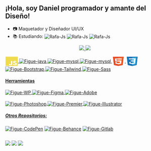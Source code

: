 ## ¡Hola, soy Daniel programador y amante del Diseño!
- 📷 Maquetador y Diseñador UI/UX
- 📚 Estudiando:  <img align="center" alt="Rafa-Js" height="25" width="70" src="https://img.shields.io/badge/React-20232A?style=for-the-badge&logo=react&logoColor=61DAFB"> <img align="center" alt="Rafa-Js" height="25" width="70" src="https://img.shields.io/badge/PHP-777BB4?style=for-the-badge&logo=php&logoColor=white"> <img align="center" alt="Rafa-Js" height="25" width="85" src="https://camo.githubusercontent.com/773cfd323f61dbc7301a98e28c69fbd0f27f491272f4acf48106936ca1d14c47/68747470733a2f2f696d672e736869656c64732e696f2f7374617469632f76313f7374796c653d666f722d7468652d6261646765266d6573736167653d5479706553637269707426636f6c6f723d333137384336266c6f676f3d54797065536372697074266c6f676f436f6c6f723d464646464646266c6162656c3d">

<div align="center">
  <a href="https://github.com/MCFigue">
  <img height="180em" src="https://github-readme-stats.vercel.app/api?username=MCFigue&show_icons=true&theme=dracula&include_all_commits=true&count_private=true"/>
  <img height="180em" src="https://github-readme-stats.vercel.app/api/top-langs/?username=MCFigue&layout=compact&langs_count=7&theme=dracula"/>
</div>
<div style="display: inline_block"><br>
  <img align="center" title="Javascript" alt="Figue-Js" height="30" width="40" src="https://raw.githubusercontent.com/devicons/devicon/master/icons/javascript/javascript-plain.svg">
   <img align="center" title="Java" alt="Figue-java" height="30" width="40" src="https://cdn.jsdelivr.net/gh/devicons/devicon/icons/java/java-original.svg" />
  <img align="center" title="MySql" alt="Figue-mysql" height="30" width="40"  src="https://cdn.jsdelivr.net/gh/devicons/devicon/icons/mysql/mysql-original.svg" />
  <img align="center" title="MySql" alt="Figue-mysql" height="30" width="40" src="https://cdn.jsdelivr.net/gh/devicons/devicon/icons/git/git-plain.svg" /> 
  <img align="center" title="HTML" alt="Figue-HTML" height="30" width="40" src="https://raw.githubusercontent.com/devicons/devicon/master/icons/html5/html5-original.svg">
  <img align="center" title="CSS"  alt="Figue-CSS" height="30" width="40" src="https://raw.githubusercontent.com/devicons/devicon/master/icons/css3/css3-original.svg">
  <img align="center" title="Bootstrap" alt="Figue-Bootstrap" height="40" width="30"  src="https://cdn.jsdelivr.net/gh/devicons/devicon/icons/bootstrap/bootstrap-original.svg" />
  <img align="center" title="Tailwind CSS" alt="Figue-Tailwind" height="30" width="40" src="https://cdn.jsdelivr.net/gh/devicons/devicon/icons/tailwindcss/tailwindcss-plain.svg" />
  <img align="center" alt="Figue-Sass" height="30" width="40" src="https://cdn.jsdelivr.net/gh/devicons/devicon/icons/sass/sass-original.svg" />
<div>
  <h4>Herramientas</h4>
  <div>
      <img align="center" alt="Figue-WP" height="30" width="30" src="https://upload.wikimedia.org/wikipedia/commons/thumb/9/98/WordPress_blue_logo.svg/1200px-WordPress_blue_logo.svg.png" />
     <img align="center" alt="Figue-Figma" height="30" width="40" src="https://cdn.jsdelivr.net/gh/devicons/devicon/icons/figma/figma-original.svg" />
      <img align="center" alt="Figue-Adobe" height="35" width="35" src="https://helpx.adobe.com/content/dam/help/en/xd/get-started/jcr_content/main-pars/step_with_text/step-with-text-pars/imageandtext/imageandtextimage/XD.png" />


  </div>
  
  </br>
  <img align="center" alt="Figue-Photoshop" height="17" width="88" src="https://aleen42.github.io/badges/src/photoshop.svg" />
  <img align="center" alt="Figue-Premier" height="17" width="88" src="https://aleen42.github.io/badges/src/premiere.svg" />
  <img align="center" alt="Figue-Illustrator" height="17" width="88" src="https://aleen42.github.io/badges/src/illustrator.svg" />


  </di>
  <div>
    <h5>Otros Repositorios:</h5>
    <a href="https://codepen.io/mcfigue"><img align="center" alt="Figue-CodePen" height="30" target="_blank" width="40"  src="https://cdn.jsdelivr.net/gh/devicons/devicon/icons/codepen/codepen-plain.svg" /></a>
    <a href="https://www.behance.net/danielfigue"><img align="center" alt="Figue-Behance" height="30" target="_blank" width="50"  src="https://1000marcas.net/wp-content/uploads/2021/02/Behance-Logo.png" /></a>
     <a href="https://gitlab.com/MCFigue"><img align="center" alt="Figue-Gitlab" height="30" target="_blank" width="30"  src="https://api.cloudron.io/api/v1/apps/com.gitlab.cloudronapp/versions/1.68.3/icon" /></a>
  </div>
</div>
  
  ##
 
<div> 
  <a href = "https://msng.link/o/?@Figueroa_Daniel=tg"><img src="https://img.shields.io/badge/Telegram-2CA5E0?style=for-the-badge&logo=telegram&logoColor=white" target="_blank"></a>
  <a href = "mailto:danielfigueroamillan2@gmail.com"><img src="https://img.shields.io/badge/Gmail-D14836?style=for-the-badge&logo=gmail&logoColor=white" target="_blank"></a>
  <a href="https://www.linkedin.com/in/daniel-figueroa-millan-02693419b" target="_blank"><img src="https://img.shields.io/badge/-LinkedIn-%230077B5?style=for-the-badge&logo=linkedin&logoColor=white" target="_blank"></a> 
 

</div>
